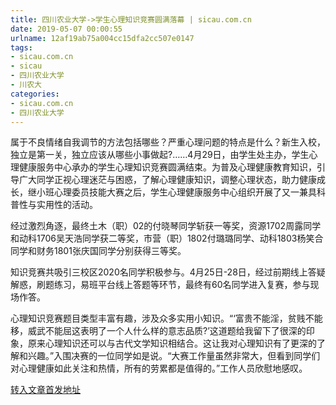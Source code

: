 ```yaml
---
title: 四川农业大学->学生心理知识竞赛圆满落幕 | sicau.com.cn
date: 2019-05-07 00:00:55
urlname: 12af19ab75a004cc15dfa2cc507e0147
tags: 
- sicau.com.cn
- sicau
- 四川农业大学
- 川农大
categories:
- sicau.com.cn
- 四川农业大学
---
```


属于不良情绪自我调节的方法包括哪些？严重心理问题的特点是什么？新生入校，独立是第一关，独立应该从哪些小事做起?……4月29日，由学生处主办，学生心理健康服务中心承办的学生心理知识竞赛圆满结束。为普及心理健康教育知识，引导广大同学正视心理迷茫与困惑，了解心理健康知识，调整心理状态，助力健康成长，继小班心理委员技能大赛之后，学生心理健康服务中心组织开展了又一兼具科普性与实用性的活动。

经过激烈角逐，最终土木（职）02的付晓琴同学斩获一等奖，资源1702周露同学和动科1706吴天浩同学获二等奖，市营（职）1802付璐璐同学、动科1803杨笑合同学和财务1801张庆国同学分别获得三等奖。

知识竞赛共吸引三校区2020名同学积极参与。4月25日-28日，经过前期线上答疑解惑，刷题练习，易班平台线上答题等环节，最终有60名同学进入复赛，参与现场作答。

心理知识竞赛题目类型丰富有趣，涉及众多实用小知识。“‘富贵不能淫，贫贱不能移，威武不能屈这表明了一个人什么样的意志品质?’这道题给我留下了很深的印象，原来心理知识还可以与古代文学知识相结合。这让我对心理知识有了更深的了解和兴趣。”入围决赛的一位同学如是说。“大赛工作量虽然非常大，但看到同学们对心理健康如此关注和热情，所有的劳累都是值得的。”工作人员欣慰地感叹。

[转入文章首发地址](https://news.sicau.edu.cn/info/1078/51010.htm)